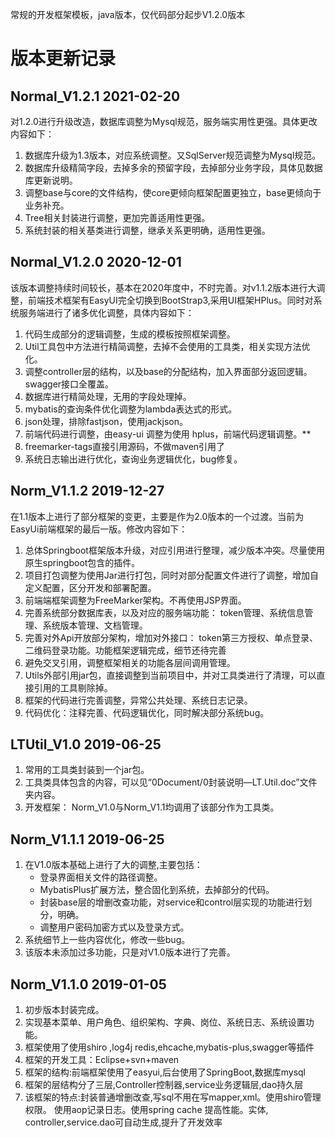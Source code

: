 常规的开发框架模板，java版本，仅代码部分起步V1.2.0版本



# 版本更新记录

## Normal_V1.2.1 2021-02-20

对1.2.0进行升级改造，数据库调整为Mysql规范，服务端实用性更强。具体更改内容如下：

1. 数据库升级为1.3版本，对应系统调整。又SqlServer规范调整为Mysql规范。
2. 数据库升级精简字段，去掉多余的预留字段，去掉部分业务字段，具体见数据库更新说明。
3. 调整base与core的文件结构，使core更倾向框架配置更独立，base更倾向于业务补充。
4. Tree相关封装进行调整，更加完善适用性更强。
5. 系统封装的相关基类进行调整，继承关系更明确，适用性更强。

## Normal_V1.2.0 2020-12-01

该版本调整持续时间较长，基本在2020年度中，不时完善。对v1.1.2版本进行大调整，前端技术框架有EasyUI完全切换到BootStrap3,采用UI框架HPlus。同时对系统服务端进行了诸多优化调整，具体内容如下：

1. 代码生成部分的逻辑调整，生成的模板按照框架调整。
2. Util工具包中方法进行精简调整，去掉不会使用的工具类，相关实现方法优化。
3. 调整controller层的结构，以及base的分配结构，加入界面部分返回逻辑。swagger接口全覆盖。
4. 数据库进行精简处理，无用的字段处理掉。
5. mybatis的查询条件优化调整为lambda表达式的形式。
6. json处理，排除fastjson，使用jackjson。
7. 前端代码进行调整，由easy-ui 调整为使用 hplus，前端代码逻辑调整。**
8. freemarker-tags直接引用源码，不做maven引用了
2. 系统日志输出进行优化，查询业务逻辑优化，bug修复。

## Norm_V1.1.2 2019-12-27

在1.1版本上进行了部分框架的变更，主要是作为2.0版本的一个过渡。当前为EasyUi前端框架的最后一版。修改内容如下：
1. 总体Springboot框架版本升级，对应引用进行整理，减少版本冲突。尽量使用原生springboot包含的插件。
2. 项目打包调整为使用Jar进行打包，同时对部分配置文件进行了调整，增加自定义配置，区分开发和部署配置。
3. 前端端框架调整为FreeMarker架构。不再使用JSP界面。
4. 完善系统部分数据库表，以及对应的服务端功能： token管理、系统信息管理、系统版本管理、文档管理。
5. 完善对外Api开放部分架构，增加对外接口： token第三方授权、单点登录、二维码登录功能。功能框架逻辑完成，细节还待完善
6. 避免交叉引用，调整框架相关的功能各层间调用管理。
7. Utils外部引用jar包，直接调整到当前项目中，并对工具类进行了清理，可以直接引用的工具剔除掉。
8. 框架的代码进行完善调整，异常公共处理、系统日志记录。
9. 代码优化：注释完善、代码逻辑优化，同时解决部分系统bug。

## LTUtil_V1.0 2019-06-25

1. 常用的工具类封装到一个jar包。
2. 工具类具体包含的内容，可以见“0Document/0封装说明—LT.Util.doc”文件夹内容。
3. 开发框架： Norm_V1.0与Norm_V1.1均调用了该部分作为工具类。

## Norm_V1.1.1 2019-06-25

1. 在V1.0版本基础上进行了大的调整,主要包括：
    * 登录界面相关文件的路径调整。
    * MybatisPlus扩展方法，整合固化到系统，去掉部分的代码。
    * 封装base层的增删改查功能，对service和control层实现的功能进行划分，明确。
    * 调整用户密码加密方式以及登录方式。
2. 系统细节上一些内容优化，修改一些bug。
3. 该版本未添加过多功能，只是对V1.0版本进行了完善。

## Norm_V1.1.0 2019-01-05

1. 初步版本封装完成。
2. 实现基本菜单、用户角色、组织架构、字典、岗位、系统日志、系统设置功能。
3. 框架使用了使用shiro ,log4j redis,ehcache,mybatis-plus,swagger等插件
4. 框架的开发工具：Eclipse+svn+maven
5. 框架的结构:前端框架使用了easyui,后台使用了SpringBoot,数据库mysql
6. 框架的层结构分了三层,Controller控制器,service业务逻辑层,dao持久层
7. 该框架的特点:封装普通增删改查,写sql不用在写mapper,xml。使用shiro管理权限。
使用aop记录日志。使用spring cache 提高性能。实体, controller,service.dao可自动生成,提升了开发效率
